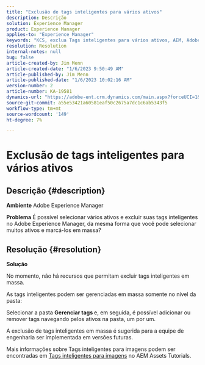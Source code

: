 ```yaml
---
title: "Exclusão de tags inteligentes para vários ativos"
description: Descrição
solution: Experience Manager
product: Experience Manager
applies-to: "Experience Manager"
keywords: "KCS, exclua Tags inteligentes para vários ativos, AEM, Adobe Experience Manager, Perguntas frequentes"
resolution: Resolution
internal-notes: null
bug: false
article-created-by: Jim Menn
article-created-date: "1/6/2023 9:50:49 AM"
article-published-by: Jim Menn
article-published-date: "1/6/2023 10:02:16 AM"
version-number: 2
article-number: KA-19581
dynamics-url: "https://adobe-ent.crm.dynamics.com/main.aspx?forceUCI=1&pagetype=entityrecord&etn=knowledgearticle&id=18a63f93-a78d-ed11-81ac-6045bd006704"
source-git-commit: a55e53421a60581eaf50c2675a7dc1c6ab5343f5
workflow-type: tm+mt
source-wordcount: '149'
ht-degree: 7%

---
```


# Exclusão de tags inteligentes para vários ativos

## Descrição {#description}


<b>Ambiente</b>
Adobe Experience Manager

<b>Problema</b>
É possível selecionar vários ativos e excluir suas tags inteligentes no Adobe Experience Manager, da mesma forma que você pode selecionar muitos ativos e marcá-los em massa?


## Resolução {#resolution}


<b>Solução</b>

No momento, não há recursos que permitam excluir tags inteligentes em massa.

As tags inteligentes podem ser gerenciadas em massa somente no nível da pasta:

Selecionar a pasta  <b>Gerenciar tags </b>e, em seguida, é possível adicionar ou remover tags navegando pelos ativos na pasta, um por um.

A exclusão de tags inteligentes em massa é sugerida para a equipe de engenharia ser implementada em versões futuras.

Mais informações sobre Tags inteligentes para imagens podem ser encontradas em [Tags inteligentes para imagens](https://experienceleague.adobe.com/docs/experience-manager-learn/assets/metadata/image-smart-tags.html?lang=pt-BR) no AEM Assets Tutorials.
